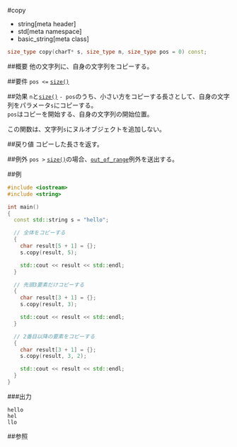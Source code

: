 #copy
* string[meta header]
* std[meta namespace]
* basic_string[meta class]

```cpp
size_type copy(charT* s, size_type n, size_type pos = 0) const;
```

##概要
他の文字列に、自身の文字列をコピーする。


##要件
`pos <=` [`size()`](./size.md)


##効果
`n`と[`size()`](./size.md) `- pos`のうち、小さい方をコピーする長さとして、自身の文字列をパラメータ`s`にコピーする。  
`pos`はコピーを開始する、自身の文字列の開始位置。  

この関数は、文字列`s`にヌルオブジェクトを追加しない。


##戻り値
コピーした長さを返す。


##例外
`pos >` [`size()`](./size.md)の場合、[`out_of_range`](/reference/stdexcept.md)例外を送出する。


##例
```cpp
#include <iostream>
#include <string>

int main()
{
  const std::string s = "hello";

  // 全体をコピーする
  {
    char result[5 + 1] = {};
    s.copy(result, 5);

    std::cout << result << std::endl;
  }

  // 先頭3要素だけコピーする
  {
    char result[3 + 1] = {};
    s.copy(result, 3);

    std::cout << result << std::endl;
  }

  // 2番目以降の要素をコピーする
  {
    char result[3 + 1] = {};
    s.copy(result, 3, 2);

    std::cout << result << std::endl;
  }
}
```

###出力
```
hello
hel
llo
```

##参照

